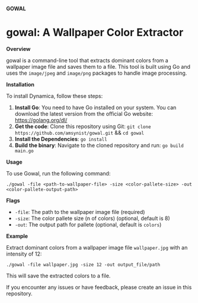 **GOWAL**

**gowal: A Wallpaper Color Extractor**
=====================================

**Overview**

gowal is a command-line tool that extracts dominant colors from a wallpaper image file and saves them to a file. This tool is built using Go and uses the `image/jpeg` and `image/png` packages to handle image processing.

**Installation**

To install Dynamica, follow these steps:

1. **Install Go**: You need to have Go installed on your system. You can download the latest version from the official Go website: <https://golang.org/dl/>
2. **Get the code**: Clone this repository using Git:
   `git clone https://github.com/amsynist/gowal.git` && `cd gowal`
4. **Install the Dependencies**: `go install`
3. **Build the binary**: Navigate to the cloned repository and run: `go build main.go`

**Usage**

To use Gowal, run the following command:
```
./gowal -file <path-to-wallpaper-file> -size <color-pallete-size> -out <color-pallete-output-path> 
```
**Flags**

* `-file`: The path to the wallpaper image file (required)
* `-size`: The color pallete size (n of colors) (optional, default is 8)
* `-out`: The output path for pallete (optional, default is `colors`)


**Example**

Extract dominant colors from a wallpaper image file `wallpaper.jpg` with an intensity of 12:
```
./gowal -file wallpaper.jpg -size 12 -out output_file/path
```
This will save the extracted colors to a file.



If you encounter any issues or have feedback, please create an issue in this repository.
